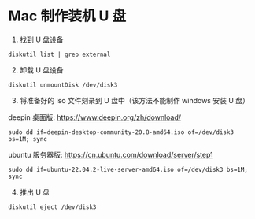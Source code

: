 # Mac 制作装机 U 盘

1. 找到 U 盘设备

```shell
diskutil list | grep external
```

2. 卸载 U 盘设备

```shell
diskutil unmountDisk /dev/disk3
```

3. 将准备好的 iso 文件刻录到 U 盘中（该方法不能制作 windows 安装 U 盘）

deepin 桌面版: <https://www.deepin.org/zh/download/>

```shell
sudo dd if=deepin-desktop-community-20.8-amd64.iso of=/dev/disk3 bs=1M; sync
```

ubuntu 服务器版: <https://cn.ubuntu.com/download/server/step1>

```shell
sudo dd if=ubuntu-22.04.2-live-server-amd64.iso of=/dev/disk3 bs=1M; sync
```

4. 推出 U 盘

```shell
diskutil eject /dev/disk3
```
